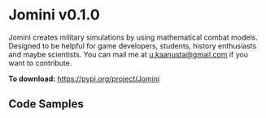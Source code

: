 # Jomini v0.1.0

Jomini creates military simulations by using mathematical combat models. Designed to be helpful for game developers, students, history enthusiasts and maybe scientists. You can mail me at u.kaanusta@gmail.com if you want to contribute.

__To download:__ https://pypi.org/project/Jomini

## Code Samples
